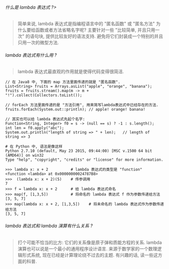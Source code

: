 ###### 什么是 lambda 表达式 ?>
> 简单来说, lambda 表达式是指编程语言中的 "匿名函数" 或 "匿名方法"
为什么要给函数或者方法省略名字呢? 主要针对一些 "比较简单, 并且只用一次" 的语句块, 提供比较友好的语法支持. 避免将它们封装成一个特别的并且只用一次的微型方法.

###### lambda 表达式有什么用 ? 
> lambda 表达式最直观的作用就是使得代码变得很简洁.
~~~ 
// 在 Java8 中, 下面的 map 方法里面传递的就是 "匿名函数". 
List<String> fruits = Arrays.asList("apple", "orange", "banana");
fruits = fruits.stream().map(m -> m + "!").collect(Collectors.toList());

// forEach 方法里面传递的是 "方法引用", 用来简写lambda表达式中已经存在的方法.
fruits.forEach(System.out::println); // apple! orange! banana!

// 其实也可以给 lambda 表达式先起个名字:
Function<String, Integer> f0 = s -> (null == s) ? -1 : s.length();
int len = f0.apply("abc");
System.out.println("length of string => " + len);   // length of string => 3
~~~
~~~
# 在 Python 中, 语法是像这样
Python 2.7.10 (default, May 23 2015, 09:44:00) [MSC v.1500 64 bit (AMD64)] on win32  
Type "help", "copyright", "credits" or "license" for more information. 
 
>>> lambda x: x + 2          # lambda 表达式的类型是 "function"  
<function <lambda> at 0x00000000024787B8>
>>>  (lambda x: x + 2)(5)    # 传参调用            
7                       
>>> f = lambda x: x + 2      # 给 lambda 表达式命名
>>> map(f, [1,3,5])          # 将命名的 lambda 表达式 f 作为参数传递给方法
[3, 5, 7]
>>> map(lambda x: x + 2, [1,3,5])    # 将未命名的 lambda 表达式作为参数传递给方法
[3, 5, 7]
~~~

###### lambda 表达式和 lambda 演算有什么关系 ?
> 打个可能不恰当的比方: 它们的关系像是原子弹和质能方程的关系. lambda 演算也可以说是一个最小的通用程序设计语言. 来源于数学家的一个数理逻辑形式系统, 现在已经是计算理论绕不过去的主题. 
> 有兴趣的话, 读一些这方面的科普.